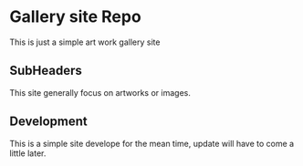 # Gallery site Repo

This is just a simple art work gallery site

## SubHeaders
This site generally focus on artworks or images.

## Development
This is a simple site develope for the mean time, update will have to come a little later. 

